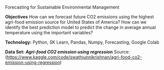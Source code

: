 Forecasting for Sustainable Environmental Management

**Objectives**
How can we forecast future CO2 emissions using the highest agri-food emission source for United States of America?
How can we identify the best prediction model to predict the change in average annual temperature using the important variables?

**Technology:**
Python, SK Learn, Pandas, Numpy, Forecasting, Google Colab

**Data Set:**
_**Agri-food CO2 emission using regression**_
Source: (https://www.kaggle.com/code/swathiunnikrishnan/agri-food-co2-emission-using-regression)

